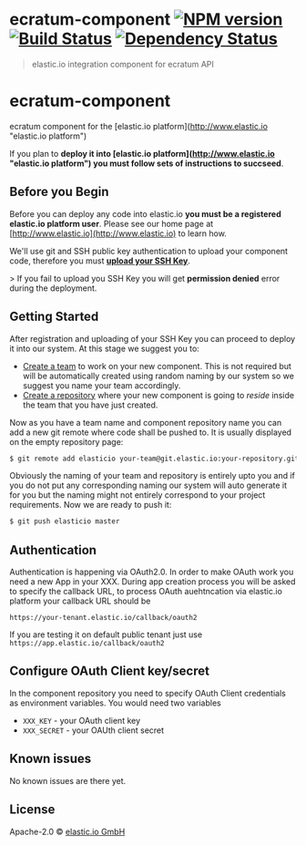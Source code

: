 # ecratum-component [![NPM version][npm-image]][npm-url] [![Build Status][travis-image]][travis-url] [![Dependency Status][daviddm-image]][daviddm-url]
> elastic.io integration component for ecratum API

# ecratum-component
ecratum component for the [elastic.io platform](http://www.elastic.io &#34;elastic.io platform&#34;)

If you plan to **deploy it into [elastic.io platform](http://www.elastic.io &#34;elastic.io platform&#34;) you must follow sets of instructions to succseed**. 

## Before you Begin

Before you can deploy any code into elastic.io **you must be a registered elastic.io platform user**. Please see our home page at [http://www.elastic.io](http://www.elastic.io) to learn how. 

We&#39;ll use git and SSH public key authentication to upload your component code, therefore you must **[upload your SSH Key](http://docs.elastic.io/docs/ssh-key)**. 

&gt; If you fail to upload you SSH Key you will get **permission denied** error during the deployment.

## Getting Started

After registration and uploading of your SSH Key you can proceed to deploy it into our system. At this stage we suggest you to:
* [Create a team](http://docs.elastic.io/docs/teams) to work on your new component. This is not required but will be automatically created using random naming by our system so we suggest you name your team accordingly.
* [Create a repository](http://docs.elastic.io/docs/component-repositories) where your new component is going to *reside* inside the team that you have just created.

Now as you have a team name and component repository name you can add a new git remote where code shall be pushed to. It is usually displayed on the empty repository page:

```bash
$ git remote add elasticio your-team@git.elastic.io:your-repository.git
```

Obviously the naming of your team and repository is entirely upto you and if you do not put any corresponding naming our system will auto generate it for you but the naming might not entirely correspond to your project requirements.
Now we are ready to push it:

```bash
$ git push elasticio master
```

## Authentication

Authentication is happening via OAuth2.0. In order to make OAuth work you need a new App in your XXX. 
During app creation process you will be asked to specify
the callback URL, to process OAuth auehtncation via elastic.io platform your callback URL should be 

```
https://your-tenant.elastic.io/callback/oauth2
```

If you are testing it on default public tenant just use ``https://app.elastic.io/callback/oauth2``


## Configure OAuth Client key/secret

In the component repository you need to specify OAuth Client credentials as environment variables. You would need two variables

 * ```XXX_KEY``` - your OAuth client key
 * ```XXX_SECRET``` - your OAUth client secret
 
## Known issues

No known issues are there yet.


## License

Apache-2.0 © [elastic.io GmbH](https://www.elastic.io)


[npm-image]: https://badge.fury.io/js/ecratum-component.svg
[npm-url]: https://npmjs.org/package/ecratum-component
[travis-image]: https://travis-ci.org/elasticio/ecratum-component.svg?branch=master
[travis-url]: https://travis-ci.org/elasticio/ecratum-component
[daviddm-image]: https://david-dm.org/elasticio/ecratum-component.svg?theme=shields.io
[daviddm-url]: https://david-dm.org/elasticio/ecratum-component
